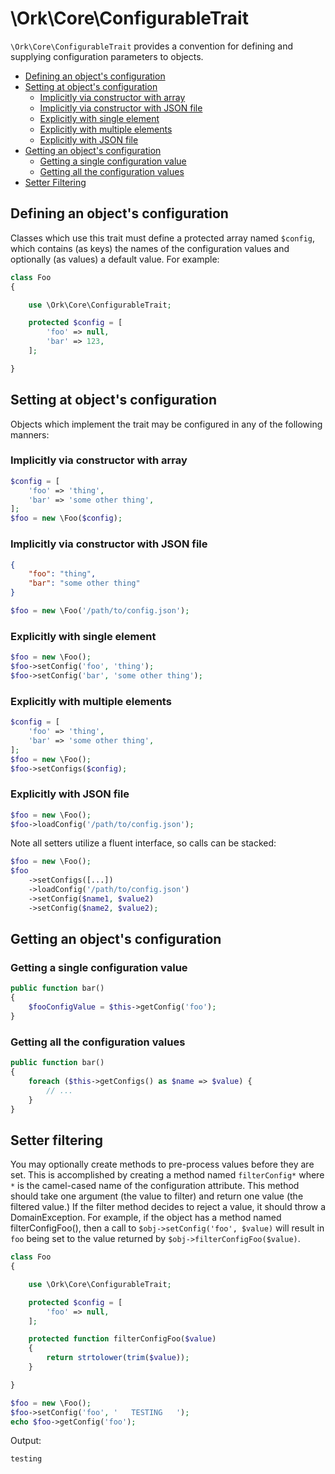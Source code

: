 # \Ork\Core\ConfigurableTrait

`\Ork\Core\ConfigurableTrait` provides a convention for defining and supplying
configuration parameters to objects.

* [Defining an object's configuration](#defining-an-objects-configuration)
* [Setting at object's configuration](#setting-at-objects-configuration)
  * [Implicitly via constructor with array](#implicitly-via-constructor-with-array)
  * [Implicitly via constructor with JSON file](#implicitly-via-constructor-with-json-file)
  * [Explicitly with single element](#explicitly-with-single-element)
  * [Explicitly with multiple elements](#explicitly-with-multiple-elements)
  * [Explicitly with JSON file](#explicitly-with-json-file)
* [Getting an object's configuration](#getting-an-objects-configuration)
  * [Getting a single configuration value](#getting-a-single-configuration-value)
  * [Getting all the configuration values](#getting-all-the-configuration-values)
* [Setter Filtering](#setter-filtering)

## Defining an object's configuration

Classes which use this trait must define a protected array named `$config`,
which contains (as keys) the names of the configuration values and optionally
(as values) a default value. For example:

```php
class Foo
{

    use \Ork\Core\ConfigurableTrait;

    protected $config = [
        'foo' => null,
        'bar' => 123,
    ];

}
```

## Setting at object's configuration

Objects which implement the trait may be configured in any of the following manners:

### Implicitly via constructor with array

```php
$config = [
    'foo' => 'thing',
    'bar' => 'some other thing',
];
$foo = new \Foo($config);
```

### Implicitly via constructor with JSON file

```json
{
    "foo": "thing",
    "bar": "some other thing"
}
```

```php
$foo = new \Foo('/path/to/config.json');
```

### Explicitly with single element

```php
$foo = new \Foo();
$foo->setConfig('foo', 'thing');
$foo->setConfig('bar', 'some other thing');
```

### Explicitly with multiple elements

```php
$config = [
    'foo' => 'thing',
    'bar' => 'some other thing',
];
$foo = new \Foo();
$foo->setConfigs($config);
```

### Explicitly with JSON file

```php
$foo = new \Foo();
$foo->loadConfig('/path/to/config.json');
```

Note all setters utilize a fluent interface, so calls can be stacked:

```php
$foo = new \Foo();
$foo
    ->setConfigs([...])
    ->loadConfig('/path/to/config.json')
    ->setConfig($name1, $value2)
    ->setConfig($name2, $value2);
```

## Getting an object's configuration

### Getting a single configuration value

```php
public function bar()
{
    $fooConfigValue = $this->getConfig('foo');
}
```

### Getting all the configuration values

```php
public function bar()
{
    foreach ($this->getConfigs() as $name => $value) {
        // ...
    }
}
```

## Setter filtering

You may optionally create methods to pre-process values before they are set. This
is accomplished by creating a method named `filterConfig*` where `*` is the
camel-cased name of the configuration attribute. This method should take one
argument (the value to filter) and return one value (the filtered value.) If the
filter method decides to reject a value, it should throw a DomainException. For
example, if the object has a method named filterConfigFoo(), then a call to
`$obj->setConfig('foo', $value)` will result in `foo` being set to the value
returned by `$obj->filterConfigFoo($value)`.

```php
class Foo
{

    use \Ork\Core\ConfigurableTrait;

    protected $config = [
        'foo' => null,
    ];

    protected function filterConfigFoo($value)
    {
        return strtolower(trim($value));
    }

}

$foo = new \Foo();
$foo->setConfig('foo', '   TESTING   ');
echo $foo->getConfig('foo');
```

Output:

```text
testing
```
